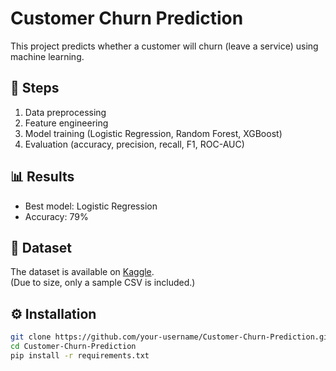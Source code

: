 # Customer Churn Prediction

This project predicts whether a customer will churn (leave a service) using machine learning.

## 🚀 Steps
1. Data preprocessing
2. Feature engineering
3. Model training (Logistic Regression, Random Forest, XGBoost)
4. Evaluation (accuracy, precision, recall, F1, ROC-AUC)

## 📊 Results
- Best model: Logistic Regression
- Accuracy: 79%
<!-- - F1-score: 0.83 -->

## 📂 Dataset
The dataset is available on [Kaggle](https://www.kaggle.com/datasets/blastchar/telco-customer-churn?resource=download).  
(Due to size, only a sample CSV is included.)

## ⚙️ Installation
```bash
git clone https://github.com/your-username/Customer-Churn-Prediction.git
cd Customer-Churn-Prediction
pip install -r requirements.txt
